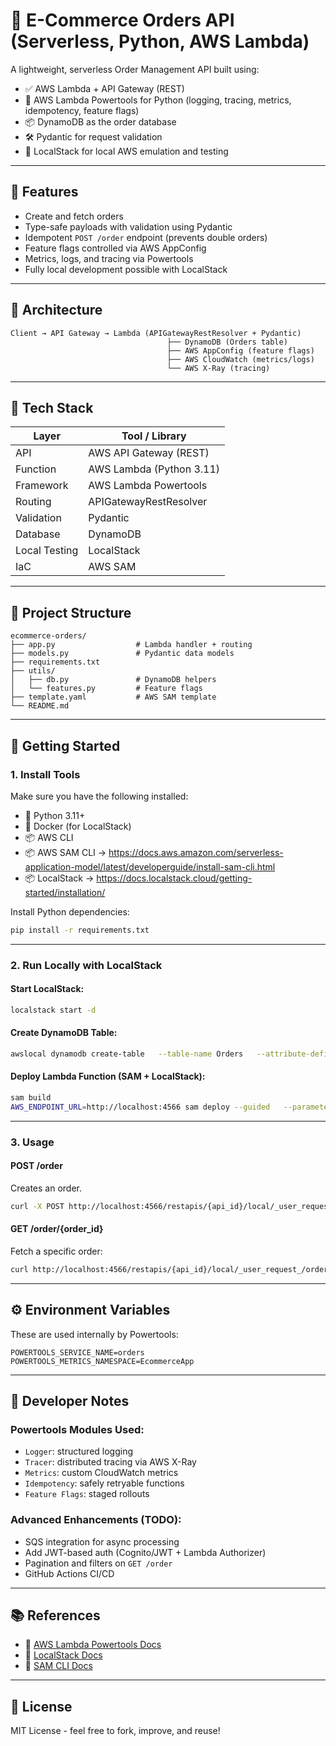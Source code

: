 
# 🛒 E-Commerce Orders API (Serverless, Python, AWS Lambda)

A lightweight, serverless Order Management API built using:

- ✅ AWS Lambda + API Gateway (REST)
- 🧰 AWS Lambda Powertools for Python (logging, tracing, metrics, idempotency, feature flags)
- 📦 DynamoDB as the order database
- 🛠️ Pydantic for request validation
- 🚀 LocalStack for local AWS emulation and testing

---

## 📌 Features

- Create and fetch orders
- Type-safe payloads with validation using Pydantic
- Idempotent `POST /order` endpoint (prevents double orders)
- Feature flags controlled via AWS AppConfig
- Metrics, logs, and tracing via Powertools
- Fully local development possible with LocalStack

---

## 🧱 Architecture

```
Client → API Gateway → Lambda (APIGatewayRestResolver + Pydantic)
                                   ├── DynamoDB (Orders table)
                                   ├── AWS AppConfig (feature flags)
                                   ├── AWS CloudWatch (metrics/logs)
                                   └── AWS X-Ray (tracing)
```

---

## 🧰 Tech Stack

| Layer           | Tool / Library                                |
|-----------------|------------------------------------------------|
| API             | AWS API Gateway (REST)                        |
| Function        | AWS Lambda (Python 3.11)                      |
| Framework       | AWS Lambda Powertools                        |
| Routing         | APIGatewayRestResolver                        |
| Validation      | Pydantic                                      |
| Database        | DynamoDB                                      |
| Local Testing   | LocalStack                                    |
| IaC             | AWS SAM                                       |

---

## 📁 Project Structure

```
ecommerce-orders/
├── app.py                  # Lambda handler + routing
├── models.py               # Pydantic data models
├── requirements.txt
├── utils/
│   ├── db.py               # DynamoDB helpers
│   └── features.py         # Feature flags
├── template.yaml           # AWS SAM template
└── README.md
```

---

## 🚀 Getting Started

### 1. Install Tools

Make sure you have the following installed:

- 🐍 Python 3.11+
- 🐳 Docker (for LocalStack)
- 📦 AWS CLI
- 📦 AWS SAM CLI → https://docs.aws.amazon.com/serverless-application-model/latest/developerguide/install-sam-cli.html
- 📦 LocalStack → https://docs.localstack.cloud/getting-started/installation/

Install Python dependencies:

```bash
pip install -r requirements.txt
```

---

### 2. Run Locally with LocalStack

#### Start LocalStack:

```bash
localstack start -d
```

#### Create DynamoDB Table:

```bash
awslocal dynamodb create-table   --table-name Orders   --attribute-definitions AttributeName=order_id,AttributeType=S   --key-schema AttributeName=order_id,KeyType=HASH   --billing-mode PAY_PER_REQUEST
```

#### Deploy Lambda Function (SAM + LocalStack):

```bash
sam build
AWS_ENDPOINT_URL=http://localhost:4566 sam deploy --guided   --parameter-overrides "Environment=local"
```

---

### 3. Usage

#### POST /order

Creates an order.

```bash
curl -X POST http://localhost:4566/restapis/{api_id}/local/_user_request_/order   -H "Content-Type: application/json"   -d '{"customer": "John Doe", "items": ["item1", "item2"]}'
```

#### GET /order/{order_id}

Fetch a specific order:

```bash
curl http://localhost:4566/restapis/{api_id}/local/_user_request_/order/{order_id}
```

---

## ⚙️ Environment Variables

These are used internally by Powertools:

```env
POWERTOOLS_SERVICE_NAME=orders
POWERTOOLS_METRICS_NAMESPACE=EcommerceApp
```

---

## 🧠 Developer Notes

### Powertools Modules Used:
- `Logger`: structured logging
- `Tracer`: distributed tracing via AWS X-Ray
- `Metrics`: custom CloudWatch metrics
- `Idempotency`: safely retryable functions
- `Feature Flags`: staged rollouts

### Advanced Enhancements (TODO):
- SQS integration for async processing
- Add JWT-based auth (Cognito/JWT + Lambda Authorizer)
- Pagination and filters on `GET /order`
- GitHub Actions CI/CD

---

## 📚 References

- 📖 [AWS Lambda Powertools Docs](https://docs.powertools.aws.dev/lambda/python/latest/)
- 📖 [LocalStack Docs](https://docs.localstack.cloud/)
- 📖 [SAM CLI Docs](https://docs.aws.amazon.com/serverless-application-model/)

---

## 📄 License

MIT License - feel free to fork, improve, and reuse!
